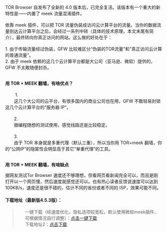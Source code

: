 TOR Browser 自发布了全新的 4.0 版本后，已完全复活。该版本有一个重大的新特性是——内置了 meek 流量混淆插件。<br><br>依靠 meek 插件，可以把 TOR 流量伪装成访问云计算平台的流量。当你的数据流量到达云计算平台之后，会经过一系列中转（具体的技术原理，本文末尾有简介），最终转向你真正访问的网站。这么做的好处在于：<br><br>1. 由于传输流量经过伪装，GFW 比较难区分“伪装的TOR流量”和“真正访问云计算的普通流量”。<br>2. 由于 meek 依赖的这几个云计算平台都是大公司（亚马逊、微软）提供的，GFW 不太敢随便封杀。<br><br>

<b>用 TOR + MEEK 翻墙，有啥优点？</b><br><br>　　
1.<br>　　这几个大公司的云平台，有很多国内的商业公司也在用，GFW 不敢轻易封锁这几个云计算平台的“服务器 IP”。<br><br>　　2.<br>　　据编程随想的测试使用，感觉线路还是比较稳定。<br><br>　　3.<br>　　由于 TOR 本身就是多重代理（默认三重），所以当你用 TOR+meek 翻墙，你的“公网IP”的隐匿性会明显高于其它“单重代理”的工具。<br><br>

<b>用 TOR + MEEK 翻墙，有啥缺点</b>

据网友测试Tor Browser 速度还不够理想，但看网页看新闻完全可以，而且是刚打开以一个网页慢，然后速度就感觉还可以。也有热心读者反馈说速度可以达到 100KB/s，速度还是很不错的，估计不同的省份或者不同的 ISP，效果可能不同。

<h4>下载地址（最新版4.5.3版）：</h4>
<blockquote>
<ul class="task-list">


<li>一键下载（经速度优化，隐私选项较宽松，默认使用微软meek插件，可根据情况自行调整）：<a href="http://down.myasf.net/Tor-Browse-Windows-CN.7z" target="_blank">点击一键下载</a></li>
下载地址2：<a href="https://copy.com/iZAvfZByqj33V0jD" target="_blank">点击下载</a></li>

</ul>
</blockquote>